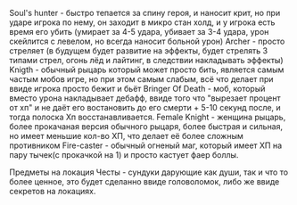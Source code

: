 Soul's hunter - быстро тепается за спину героя, и наносит крит, но при ударе игрока по нему, он заходит в микро стан холд, и у игрока есть время его убить (умирает за 4-5 удара, убивает за 3-4 удара, урон скейлится с левелом, но всегда наносит больной урон)
Archer - просто стреляет (в будущем будет развитие на эффекты, будет стрелять 3 типами стрел, огонь лёд и лайтинг, в следствии накладывать эффекты)
Knigth - обычный рыцарь который может просто бить, является самым частым мобов игре, но при этом самым слабым, всё что делает при ввиде игрока просто бежит и бьёт
Bringer Of Death - моб,  который вместо урона накладывает дебафф, ввиде того что "вырезает процент от хп" и не даёт его востановить до его смерти + 5-10 секунд после, и тогда полоска Хп восстанавливается.
Female Knight - женщина рыцарь, более прокачаная версия обычного рыцаря, более быстрая и сильная, но имеет меньшие кол-во ХП, что делает её более сложным противником 
Fire-caster - обычный огненый маг, который имеет ХП на пару тычек(с прокачкой на 1) и просто кастует фаер боллы. 











Предметы на локация 
Честы - сундуки дарующие как души, так и что то более ценное, это будет сделанно ввиде головоломок, либо же ввиде секретов на локациях.
